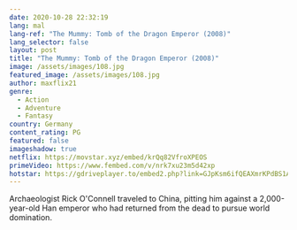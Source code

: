 ```yaml
---
date: 2020-10-28 22:32:19
lang: mal
lang-ref: "The Mummy: Tomb of the Dragon Emperor (2008)"
lang_selector: false
layout: post
title: "The Mummy: Tomb of the Dragon Emperor (2008)"
image: /assets/images/108.jpg
featured_image: /assets/images/108.jpg
author: maxflix21
genre:
  - Action
  - Adventure
  - Fantasy
country: Germany
content_rating: PG
featured: false
imageshadow: true
netflix: https://movstar.xyz/embed/krQq82VfroXPEOS
primeVideo: https://www.fembed.com/v/nrk7xu23m5d42xp
hotstar: https://gdriveplayer.to/embed2.php?link=GJpKsm6ifQEAXmrKPdBS1AfN8PEOSyuESEOaKYGL4KydaLDFBW3SoefnHXP8TLWo6bquTyhhFAyQK2MZ21UWc%252FmPTs35Hz0OkxbADLV7bMm%252Fk%252FoetG6u7TST%252FG2%252BSl43SnDTXcXhfcr0P8flqgzLL3Wj3UDILHY2Rb6Z73HKhCA4W0xMgI%252FJjhYkHnwmkQckk%253D
---
```

Archaeologist Rick O'Connell traveled to China, pitting him against a 2,000-year-old Han emperor who had returned from the dead to pursue world domination.